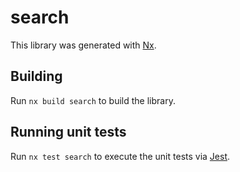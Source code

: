 # search

This library was generated with [Nx](https://nx.dev).

## Building

Run `nx build search` to build the library.

## Running unit tests

Run `nx test search` to execute the unit tests via [Jest](https://jestjs.io).
